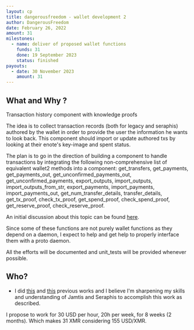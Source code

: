 ```yaml
---
layout: cp
title: dangerousfreedom - wallet development 2 
author: DangerousFreedom
date: February 26, 2022
amount: 31 
milestones:
  - name: deliver of proposed wallet functions
    funds: 31
    done: 19 September 2023
    status: finished
payouts:
  - date: 30 November 2023
    amount: 31
---
```


## What and Why ?

Transaction history component with knowledge proofs

The idea is to collect transaction records (both for legacy and seraphis) authored by the wallet in order to provide the user the information he wants to look back. This component should import or update authored txs by looking at their enote's key-image and spent status. 

The plan is to go in the direction of building a component to handle transactions by integrating the following non-comprehensive list of equivalent wallet2 methods into a component: get_transfers, get_payments, get_payments_out, get_unconfirmed_payments_out, get_unconfirmed_payments, export_outputs, import_outputs, import_outputs_from_str, export_payments, import_payments, import_payments_out, get_num_transfer_details, transfer_details, get_tx_proof, check_tx_proof, get_spend_proof, check_spend_proof, get_reserve_proof, check_reserve_proof.

An initial discussion about this topic can be found [here](https://github.com/seraphis-migration/wallet3/issues/49).

Since some of these functions are not purely wallet functions as they depend on a daemon, I expect to help and get help to properly interface them with a proto daemon.

All the efforts will be documented and unit_tests will be provided whenever possible.

## Who?

- I did [this](https://repo.getmonero.org/monero-project/ccs-proposals/-/merge_requests/298) and [this](https://repo.getmonero.org/monero-project/ccs-proposals/-/merge_requests/344) previous works and I believe I'm sharpening my skills and understanding of Jamtis and Seraphis to accomplish this work as described. 

I propose to work for 30 USD per hour, 20h per week, for 8 weeks (2 months). Which makes 31 XMR considering 155 USD/XMR.
